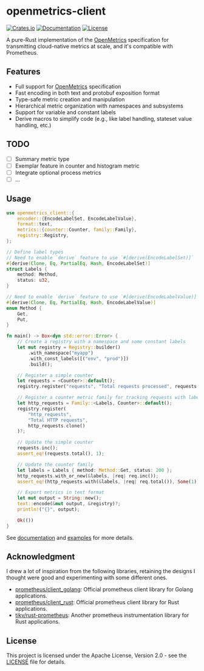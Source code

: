 # openmetrics-client

[![Crates.io](https://img.shields.io/crates/v/openmetrics-client.svg)](https://crates.io/crates/openmetrics-client)
[![Documentation](https://docs.rs/openmetrics-client/badge.svg)](https://docs.rs/openmetrics-client)
[![License](https://img.shields.io/badge/license-Apache--2.0-blue.svg)](LICENSE)

A pure-Rust implementation of the [OpenMetrics] specification for transmitting cloud-native metrics at scale,
and it's compatible with Prometheus.

[OpenMetrics]: https://github.com/prometheus/OpenMetrics/blob/main/specification/OpenMetrics.md

## Features

- Full support for [OpenMetrics] specification
- Fast encoding in both text and protobuf exposition format
- Type-safe metric creation and manipulation
- Hierarchical metric organization with namespaces and subsystems
- Support for variable and constant labels
- Derive macros to simplify code (e.g., like label handling, stateset value handling, etc.)

## TODO

- [ ] Summary metric type
- [ ] Exemplar feature in counter and histogram metric
- [ ] Integrate optional process metrics
- [ ] ...

## Usage

```rust
use openmetrics_client::{
    encoder::{EncodeLabelSet, EncodeLabelValue},
    format::text,
    metrics::{counter::Counter, family::Family},
    registry::Registry,
};

// Define label types
// Need to enable `derive` feature to use `#[derive(EncodeLabelSet)]`
#[derive(Clone, Eq, PartialEq, Hash, EncodeLabelSet)]
struct Labels {
    method: Method,
    status: u32,
}

// Need to enable `derive` feature to use `#[derive(EncodeLabelValue)]`
#[derive(Clone, Eq, PartialEq, Hash, EncodeLabelValue)]
enum Method {
    Get,
    Put,
}

fn main() -> Box<dyn std::error::Error> {
    // Create a registry with a namespace and some constant labels
    let mut registry = Registry::builder()
        .with_namespace("myapp")
        .with_const_labels([("env", "prod")])
        .build();

    // Register a simple counter
    let requests = <Counter>::default();
    registry.register("requests", "Total requests processed", requests.clone())?;

    // Register a counter metric family for tracking requests with labels
    let http_requests = Family::<Labels, Counter>::default();
    registry.register(
        "http_requests",
        "Total HTTP requests",
        http_requests.clone()
    )?;

    // Update the simple counter
    requests.inc();
    assert_eq!(requests.total(), 1);

    // Update the counter family
    let labels = Labels { method: Method::Get, status: 200 };
    http_requests.with_or_new(&labels, |req| req.inc());
    assert_eq!(http_requests.with(&labels, |req| req.total()), Some(1));

    // Export metrics in text format
    let mut output = String::new();
    text::encode(&mut output, &registry)?;
    println!("{}", output);

    Ok(())
}
```

See [documentation](https://docs.rs/openmetrics-client) and [examples](./examples) for more details.

## Acknowledgment

I drew a lot of inspiration from the following libraries, retaining the designs I thought were good and experimenting with some different ones.

- [prometheus/client_golang](https://github.com/prometheus/client_golang): Official prometheus client library for Golang applications.
- [prometheus/client_rust](https://github.com/prometheus/client_rust): Official prometheus client library for Rust applications.
- [tikv/rust-prometheus](https://github.com/tikv/rust-prometheus): Another prometheus instrumentation library for Rust applications.

## License

This project is licensed under the Apache License, Version 2.0 - see the [LICENSE](LICENSE) file for details.
